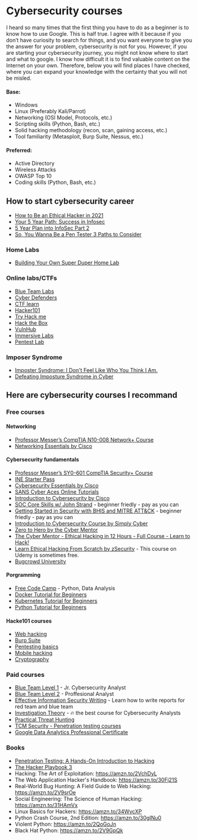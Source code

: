 # Cybersecurity courses
I heard so many times that the first thing you have to do as a beginner is to know how to use Google. This is half true. I agree with it because if you don’t have curiosity to search for things, and you want everyone to give you the answer for your problem, cybersecurity is not for you. However, if you are starting your cybersecurity journey, you might not know where to start and what to google. 
I know how difficult it is to find valuable content on the Internet on your own. Therefore, below you will find places I have checked, where you can expand your knowledge with the certainty that you will not be misled.

#### Base: 
- Windows
- Linux (Preferably Kali/Parrot) 
- Networking (OSI Model, Protocols, etc.) 
- Scripting skills (Python, Bash, etc.) 
- Solid hacking methodology (recon, scan, gaining access, etc.)
- Tool familiarity (Metasploit, Burp Suite, Nessus, etc.) 

#### Preferred: 
- Active Directory 
- Wireless Attacks 
- OWASP Top 10 
- Coding skills (Python, Bash, etc.) 

## How to start cybersecurity career
- [How to Be an Ethical Hacker in 2021](https://www.youtube.com/watch?v=mdsChhW056A&ab_channel=TheCyberMentor)
- [Your 5 Year Path: Success in Infosec](https://www.youtube.com/watch?v=Uv-AfK7PkxU&ab_channel=BlackHillsInformationSecurity)
- [5 Year Plan into InfoSec Part 2](https://www.youtube.com/watch?v=iB_xCLsgQZI&ab_channel=BlackHillsInformationSecurity)
- [So, You Wanna Be a Pen Tester 3 Paths to Consider](https://www.youtube.com/watch?v=qFNi1hdKpnE&ab_channel=SANSOffensiveOperations)

### Home Labs
- [Building Your Own Super Duper Home Lab](https://www.youtube.com/watch?v=uzqwoufhwyk&ab_channel=SANSOffensiveOperations)

### Online labs/CTFs
- [Blue Team Labs](https://blueteamlabs.online/)
- [Cyber Defenders](https://cyberdefenders.org/)
- [CTF learn](https://ctflearn.com/)
- [Hacker101](https://www.hacker101.com/)
- [Try Hack me](https://tryhackme.com/)
- [Hack the Box](https://www.hackthebox.eu/)
- [VulnHub](https://www.vulnhub.com/)
- [Immersive Labs](https://immersivelabs.online/signin)
- [Pentest Lab](https://pentesterlab.com/)

### Imposer Syndrome
- [Imposter Syndrome: I Don't Feel Like Who You Think I Am.](https://www.youtube.com/watch?v=aDDCl_VQx7k&ab_channel=BSidesDC)
- [Defeating Imposture Syndrome in Cyber](https://youtu.be/umSUJSHrjZY?t=72)

## Here are cybersecurity courses I recommand


### Free courses

#### Networking
- [Professor Messer’s CompTIA N10-008 Network+ Course](https://www.professormesser.com/network-plus/n10-008/n10-008-video/n10-008-training-course)
- [Networking Essentials by Cisco](https://www.netacad.com/courses/networking/networking-essentials)

#### Cybersecurity fundamentals
- [Professor Messer’s SY0-601 CompTIA Security+ Course](https://www.professormesser.com/security-plus/sy0-601/sy0-601-video/sy0-601-comptia-security-plus-course/)
- [INE Starter Pass](https://checkout.ine.com/starter-pass )
- [Cybersecurity Essentials by Cisco](https://www.netacad.com/courses/cybersecurity/cybersecurity-essentials)
- [SANS Cyber Aces Online Tutorials](https://www.cyberaces.org/courses.html )
- [Introduction to Cybersecurity by Cisco](https://www.netacad.com/courses/cybersecurity/introduction-cybersecurity )
- [SOC Core Skills w/ John Strand](https://wildwesthackinfest.com/antisyphon//soc-core-skills-john-strand/) - beginner friedly - pay as you can
- [Getting Started in Security with BHIS and MITRE ATT&CK](https://wildwesthackinfest.com/antisyphon/getting-started-in-security-with-bhis-and-mitre-attck-john-strand/) - beginner friedly - pay as you can
- [Introduction to Cybersecurity Course by Simply Cyber](https://www.youtube.com/playlist?list=PL4Q-ttyNIRAoPXQceT2PLvVyG90NlJWCA )
- [Zero to Hero by the Cyber Mentor](https://www.thecybermentor.com/zero-to-hero-pentesting)
- [The Cyber Mentor - Ethical Hacking in 12 Hours - Full Course - Learn to Hack!](https://www.youtube.com/watch?v=fNzpcB7ODxQ&ab_channel=TheCyberMentor )
- [Learn Ethical Hacking From Scratch by zSecurity](https://www.udemy.com/course/learn-ethical-hacking-from-scratch/) - This course on Udemy is sometimes free.
- [Bugcrowd University](https://github.com/bugcrowd/bugcrowd_university)

#### Porgramming 
- [Free Code Camp](https://www.freecodecamp.org/learn) - Python, Data Analysis
- [Docker Tutorial for Beginners](https://www.youtube.com/watch?v=3c-iBn73dDE&ab_channel=TechWorldwithNana)
- [Kubernetes Tutorial for Beginners](https://www.youtube.com/watch?v=X48VuDVv0do&ab_channel=TechWorldwithNana)
- [Python Tutorial for Beginners](https://www.youtube.com/watch?v=t8pPdKYpowI&ab_channel=TechWorldwithNana)

#### Hacke101 courses
- [Web hacking](https://www.hacker101.com/playlists/web_hacking)
- [Burp Suite](https://www.hacker101.com/playlists/burp_suite)
- [Pentesting basics](https://www.hacker101.com/playlists/pentesting_series)
- [Mobile hacking](https://www.hacker101.com/playlists/mobile_hacking)
- [Cryptography](https://www.hacker101.com/playlists/cryptography)

### Paid courses
- [Blue Team Level 1](https://securityblue.team/why-btl1/) - Jr. Cybersecurity Analyst
- [Blue Team Level 2](https://securityblue.team/courses/blue-team-level-2-certification-professional/) - Proffesional Analyst
- [Effective Information Security Writing](https://www.networkdefense.io/library/effective-information-security-writing/55514/about/) - Learn how to write reports for red team and blue team
- [Investigation Theory](https://www.networkdefense.io/library/the-analyst-mindset/195109/about/) - 🔥 the best course for Cybersecurity Analysts
- [Practical Threat Hunting](https://www.networkdefense.io/library/threat-hunters-playbook/87345/about/)
- [TCM Security - Penetration testing courses](https://academy.tcm-sec.com/courses)
- [Google Data Analytics Professional Certificate](https://www.coursera.org/professional-certificates/google-data-analytics)

### Books
- [Penetration Testing: A Hands-On Introduction to Hacking](https://amzn.to/31GN7iX)
- [The Hacker Playbook 3](https://amzn.to/34XkIY2)
- Hacking: The Art of Exploitation: https://amzn.to/2VchDyL
- The Web Application Hacker's Handbook: https://amzn.to/30Fj21S
- Real-World Bug Hunting: A Field Guide to Web Hacking: https://amzn.to/2V9srOe
- Social Engineering: The Science of Human Hacking: https://amzn.to/31HAmVx
- Linux Basics for Hackers: https://amzn.to/34WvcXP
- Python Crash Course, 2nd Edition: https://amzn.to/30gINu0
- Violent Python: https://amzn.to/2QoGoJn
- Black Hat Python: https://amzn.to/2V9GpQk
